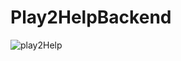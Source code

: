 # Play2HelpBackend

![play2Help](https://github.com/user-attachments/assets/02113d75-aa44-4bbc-bac9-5d22f3117bc4)
